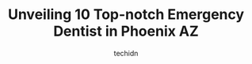 ---
layout: ampstory
image: https://i0.wp.com/www.depkes.org/wp-content/uploads/2023/06/emergency-dentist-0-in-phoenix-az-1685762338.jpeg?resize=640,853
author: techidn
featured: false
description: Discover the impressive array of Emergency Dentist options in Phoenix AZ, where you can find 10 of the largest Emergency Dentist establishments in the area. From renowned classics to hidden 
title: Unveiling 10 Top-notch Emergency Dentist in Phoenix AZ
cover:
   title: Unveiling 10 Top-notch Emergency Dentist in Phoenix AZ
   subtitle: Rickpate
   background: https://www.depkes.org/wp-content/uploads/2023/06/emergency-dentist-0-in-phoenix-az-1685762338.jpeg

pages: 
 - layout: thirds
   top: <h1>#1 Smile Dental Studio</h1>
   bottom: "<p>My husband has been a patient for several years at this location referred here by a family acquaintance we were faithful loyal patients and customers unfortunately the cu</p>"
   background: https://www.depkes.org/wp-content/uploads/2023/06/emergency-dentist-1-in-phoenix-az-1685762339.jpeg
   backgroundblur: true
 - layout: thirds
   top: <h1>#2 No Appointment EMERGENCY Dental</h1>
   bottom: "<p>Took me and my sister here since I hadnt been to a dentist in years. Both of us have some serious dental work needed but the dentist were very thorough in explaining w</p>"
   background: https://www.depkes.org/wp-content/uploads/2023/06/emergency-dentist-2-in-phoenix-az-1685762339.jpeg
   cta:
      link: https://www.depkes.org/blog/unveiling-10-top-notch-emergency-dentist-in-phoenix-az/
      text: Unveiling 10 Top-notch Emergency Dentist in Phoenix AZ
 - layout: thirds
   top: <h1>#3 Open Wide Dental</h1>
   bottom: "<p>6520 N 7th Ave Suite 1, Phoenix, AZ 85013, United States</p>"
   background: https://www.depkes.org/wp-content/uploads/2023/06/emergency-dentist-3-in-phoenix-az-1685762340.jpeg
   cta:
      link: https://www.depkes.org/blog/unveiling-10-top-notch-emergency-dentist-in-phoenix-az/
      text: Unveiling 10 Top-notch Emergency Dentist in Phoenix AZ
 - layout: thirds
   top: <h1>#4 Aspen Dental</h1>
   bottom: "<p>2827 W Peoria Ave Ste 101, Phoenix, AZ 85029, United States</p>"
   background: https://images.unsplash.com/photo-1553949345-eb786bb3f7ba?ixlib=rb-4.0.3&ixid=MnwxMjA3fDB8MHxwaG90by1wYWdlfHx8fGVufDB8fHx8&auto=format&fit=crop&w=640&h=853&q=80
   cta:
      link: https://www.depkes.org/blog/unveiling-10-top-notch-emergency-dentist-in-phoenix-az/
      text: Unveiling 10 Top-notch Emergency Dentist in Phoenix AZ
 - layout: thirds
   top: <h1>#5 Aspen Dental</h1>
   bottom: "<p>475 E Bell Rd Suite 150, Phoenix, AZ 85022, United States</p>"
   background: https://images.unsplash.com/photo-1534312527009-56c7016453e6?ixlib=rb-4.0.3&ixid=MnwxMjA3fDB8MHxwaG90by1wYWdlfHx8fGVufDB8fHx8&auto=format&fit=crop&w=640&h=853&q=80
   cta:
      link: https://www.depkes.org/blog/unveiling-10-top-notch-emergency-dentist-in-phoenix-az/
      text: Unveiling 10 Top-notch Emergency Dentist in Phoenix AZ
 - layout: thirds
   top: <h1>#6 Southern Dental</h1>
   bottom: "<p>3320 W Southern Ave STE 111, Phoenix, AZ 85041, United States</p>"
   background: https://images.unsplash.com/photo-1462556791646-c201b8241a94?ixlib=rb-4.0.3&ixid=MnwxMjA3fDB8MHxwaG90by1wYWdlfHx8fGVufDB8fHx8&auto=format&fit=crop&w=640&h=853&q=80
   cta:
      link: https://www.depkes.org/blog/unveiling-10-top-notch-emergency-dentist-in-phoenix-az/
      text: Unveiling 10 Top-notch Emergency Dentist in Phoenix AZ
 - layout: thirds
   top: <h1>#7 Weekend Dental Care</h1>
   bottom: "<p>4202 N 32nd St STE E, Phoenix, AZ 85018, United States</p>"
   background: https://images.unsplash.com/photo-1595364397663-fca4f075d796?ixlib=rb-4.0.3&ixid=MnwxMjA3fDB8MHxwaG90by1wYWdlfHx8fGVufDB8fHx8&auto=format&fit=crop&w=640&h=853&q=80
   cta:
      link: https://www.depkes.org/blog/unveiling-10-top-notch-emergency-dentist-in-phoenix-az/
      text: Unveiling 10 Top-notch Emergency Dentist in Phoenix AZ
 - layout: thirds
   middle: Continue reading...
   background: https://images.unsplash.com/photo-1546497974-b213c9efb599?ixlib=rb-4.0.3&ixid=MnwxMjA3fDB8MHxwaG90by1wYWdlfHx8fGVufDB8fHx8&auto=format&fit=crop&w=640&h=853&q=80
   cta:
      link: https://www.depkes.org/blog/unveiling-10-top-notch-emergency-dentist-in-phoenix-az/
      text: Unveiling 10 Top-notch Emergency Dentist in Phoenix AZ
      
---